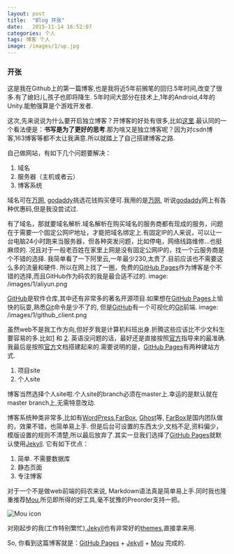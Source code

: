 ```yaml
---
layout: post
title:  "Blog 开张"
date:   2015-11-14 16:52:07
categories: 个人
tags: 博客 个人
image: /images/1/up.jpg
---
```

### 开张
这是我在Github上的第一篇博客,也是我将近5年前搁笔的回归.5年时间,改变了很多.有了媳妇儿,孩子也即将降生.
5年时间大部分在技术上,1年的Android,4年的Unity.能勉强算是个游戏开发者.
	
这次,先来说说为什么要开启独立博客？开博客的好处有很多,比如[这里].最认同的一个看法便是：**书写是为了更好的思考**.那为啥又是独立博客呢？因为对csdn博客,163博客等都不太让我满意.所以就踏上了自己搭建博客之路.

自己做网站，有如下几个问题要解决：

1. 域名
2. 服务器（主机或者云）
3. 博客系统

域名可在[万网], [godaddy]挑选花钱购买便可.我用的是[万网], 听说[godaddy]网上有各种优惠码,但是我没尝试过.

有了域名，那就要域名解析.域名解析在购买域名的服务商都有现成的服务，问题在于需要一个固定公网IP地址，才能把域名绑定上.有固定IP的人来说，可以让一台电脑24小时跑来当服务器，但各种突发问题，比如停电，网络线路维修...也挺麻烦的. 况且对于一般老百姓在家里上网是没有固定公网IP的，找一个云服务商是个不错的选择. 我简单看了一下阿里云,一年最少230,太贵了.目前应该也不需要这么多的流量和硬件. 所以在网上找了一圈，免费的[GitHub Pages]作为博客是个不错的选择,而且GitHub作为码农的我是最合适不过的.
image: /images/1/aliyun.png

[GitHub]是软件仓库,其中还有非常多的著名开源项目.如果想在[GitHub Pages]上愉快的玩耍,熟悉[Git]命令是少不了的, 但是[GitHub]有一个可视化的[Git]前端.
image: /images/1/github_client.png

虽然web不是我工作方向,但好歹我是计算机科班出身.折腾这些应该比不少文科生要容易的多.比如[1] 和 [2]. 英语没问题的话，最好还是直接按照[官方]指导来的最准确.我最后是按照[官方]文档搭建起来的.需要说明的是，[GitHub Pages]有两种建站方式.

1. 项目site
2. 个人site

博客当然选择个人site啦.个人site的branch必须在master上.幸运的是默认就在master branch上,无需特意改动.

博客系统种类非常多,比如有[WordPress],[FarBox], [Ghost]等, [FarBox]是国内团队做的，效果不错，也简单易上手. 但是后台可设置的东西太少,文档不足,资料偏少，模版设置的规则不清楚,所以最后放弃了.其实一旦我们选择了[GitHub Pages]就默认使用[Jekyll]. 它有如下优点：

1. 简单. 不需要数据库
2. 静态页面
3. 专注博客

对于一个不是做web前端的码农来说, Markdown语法真是简单易上手.同时我也隆重推荐[Mou],所见即所得的好工具,毫不犹豫的Preorder支持一把。

![Mou icon](http://25.io/mou/Mou_128.png)

对刚起步的我(工作特别繁忙),[Jekyll]也有非常好的[themes],直接拿来用.

So, 你看到这篇博客就是：[GitHub Pages] + [Jekyll] + [Mou] 完成的.

[这里]:http://mindhacks.cn/2009/02/15/why-you-should-start-blogging-now/
[1]:http://www.zhihu.com/question/20463581
[2]:http://cnfeat.com/blog/2014/05/10/how-to-build-a-blog/
[官方]:https://pages.github.com
[万网]:http://www.net.cn/
[godaddy]:https://www.godaddy.com
[GitHub]:https://github.com
[GitHub Pages]:https://pages.github.com
[Git]:http://git-scm.com/download/
[WordPress]:https://cn.wordpress.org
[FarBox]:https://www.farbox.com
[Ghost]:https://blog.ghost.org
[Jekyll]:http://jekyllrb.com
[themes]:http://jekyllthemes.org
[Mou]:http://25.io/mou/